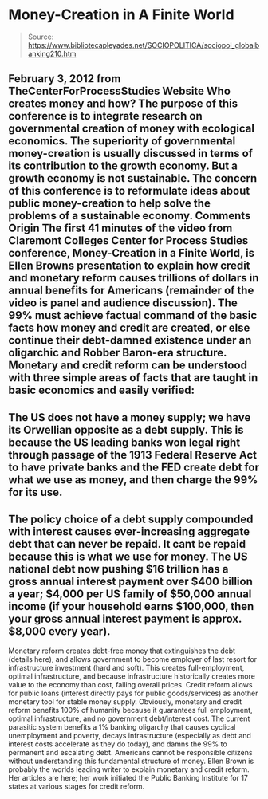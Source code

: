# Money-Creation in A Finite World

> Source: https://www.bibliotecapleyades.net/SOCIOPOLITICA/sociopol_globalbanking210.htm

February 3, 2012
from
TheCenterForProcessStudies Website
Who creates money and how?
The purpose of this conference is to integrate
research on governmental creation of money with ecological economics. The
superiority of governmental money-creation is usually discussed in terms of
its contribution to the growth economy. But a growth economy is not
sustainable.
The concern of this conference is to reformulate
ideas about public money-creation to help solve the problems of a
sustainable economy.
Comments
Origin
The first 41 minutes of the video from Claremont Colleges Center for
Process Studies conference, Money-Creation in a Finite World, is
Ellen
Browns presentation to explain how credit and monetary reform causes
trillions of dollars in annual benefits for Americans (remainder of the
video is panel and audience discussion).
The 99% must achieve factual command of the basic facts how money and credit
are created, or else continue their debt-damned existence under an
oligarchic and Robber Baron-era structure.
Monetary and credit reform can be understood with three simple areas of
facts that are taught in basic economics and easily verified:
-
The US does not have a money supply; we have its Orwellian opposite as a
debt supply.
This is because the US leading banks won legal right through
passage of the
1913 Federal Reserve Act to have private banks and
the FED
create debt for what we use as money, and then charge the 99% for its use.
-
The policy choice of a debt supply compounded with interest causes
ever-increasing aggregate debt that can never be repaid.
It cant be repaid because this is what we use
for money. The US national debt now pushing $16 trillion has a gross annual
interest payment
over $400 billion a year; $4,000 per US family of $50,000
annual income (if your household earns $100,000, then your gross annual
interest payment is approx. $8,000 every year).
-
Monetary reform creates debt-free money that extinguishes the debt (details
here), and allows government to become employer of last resort for
infrastructure investment (hard and soft).
This creates full-employment,
optimal infrastructure, and because infrastructure
historically creates more
value to the economy than cost, falling overall prices.
Credit reform allows for public loans (interest
directly pays for public goods/services) as another monetary tool for stable
money supply.
Obviously, monetary and credit reform benefits 100% of humanity because it
guarantees full employment, optimal infrastructure, and no government
debt/interest cost.
The current parasitic system benefits a 1% banking
oligarchy that causes cyclical unemployment and poverty, decays
infrastructure (especially as debt and interest costs accelerate as they do
today), and damns the 99% to permanent and escalating debt.
Americans cannot be responsible citizens without understanding this
fundamental structure of money.
Ellen Brown is probably the worlds leading writer to explain monetary and
credit reform. Her articles are here; her work initiated the Public Banking
Institute for 17 states at various stages for credit reform.
